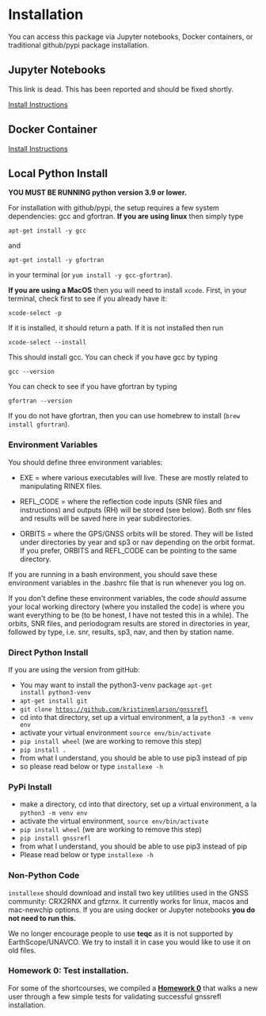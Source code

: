 # Installation

You can access this package via Jupyter notebooks, Docker containers, or traditional
github/pypi package installation.

## Jupyter Notebooks 

This link is dead. This has been reported and should be fixed shortly.

[Install Instructions](https://www.unavco.org/gitlab/gnss_reflectometry/gnssrefl_jupyter)

## Docker Container

[Install Instructions](https://gnssrefl.readthedocs.io/en/latest/pages/docker_cl_instructions.html)

## Local Python Install 

**YOU MUST BE RUNNING python version 3.9 or lower.**

For installation with github/pypi, the setup requires a few system dependencies: gcc and gfortran.
**If you are using linux** then simply type

<code>apt-get install -y gcc</code>

and 

<code>apt-get install -y gfortran</code> 

in your terminal (or <code>yum install -y gcc-gfortran</code>).

**If you are using a MacOS** then you will need to install <code>xcode</code>. First, in your
terminal, check first to see if you already have it:

<code>xcode-select -p</code>

If it is installed, it should return a path. If it is not installed then run

<code>xcode-select --install</code>

This should install gcc. You can check if you have gcc by typing

<code>gcc --version</code>

You can check to see if you have gfortran by typing

<code>gfortran --version</code>

If you do not have gfortran, then you can use homebrew to install (<code>brew install gfortran</code>).

### Environment Variables

You should define three environment variables:

* EXE = where various executables will live. These are mostly related to manipulating RINEX files.

* REFL_CODE = where the reflection code inputs (SNR files and instructions) and outputs (RH)
will be stored (see below). Both snr files and results will be saved here in year subdirectories.

* ORBITS = where the GPS/GNSS orbits will be stored. They will be listed under directories by
year and sp3 or nav depending on the orbit format. If you prefer, ORBITS and REFL_CODE can be pointing
to the same directory.

If you are running in a bash environment, you should save these environment variables in
the .bashrc file that is run whenever you log on.

If you don't define these environment variables, the code *should* assume
your local working directory (where you installed the code) is where
you want everything to be (to be honest, I have not tested this in a while).
The orbits, SNR files, and periodogram results are stored in
directories in year, followed by type, i.e. snr, results, sp3, nav, and then by station name.

### Direct Python Install

If you are using the version from gitHub:

* You may want to install the python3-venv package <code>apt-get install python3-venv</code>
* <code>apt-get install git</code>
* <code>git clone https://github.com/kristinemlarson/gnssrefl </code>
* cd into that directory, set up a virtual environment, a la <code>python3 -m venv env </code>
* activate your virtual environment <code>source env/bin/activate </code>
* <code>pip install wheel</code> (we are working to remove this step)
* <code>pip install .</code>
* from what I understand, you should be able to use pip3 instead of pip
* so please read below or type <code>installexe -h</code> 


### PyPi Install 

* make a directory, cd into that directory, set up a virtual environment, a la <code>python3 -m venv env </code>
* activate the virtual environment, <code>source env/bin/activate </code>
* <code>pip install wheel</code> (we are working to remove this step)
* <code>pip install gnssrefl</code>
* from what I understand, you should be able to use pip3 instead of pip
* Please read below or type <code>installexe -h</code> 

### Non-Python Code

<code>installexe</code> should download and install two key utilities used in the GNSS 
community: CRX2RNX and gfzrnx. It currently works for linux, macos and mac-newchip options. If you are using 
docker or Jupyter notebooks **you do not need to run this.**

We no longer encourage people to use **teqc** as it is not supported by EarthScope/UNAVCO. We try to install it 
in case you would like to use it on old files.

### Homework 0: Test installation.
For some of the shortcourses, we compiled a [**Homework 0**](https://gnssrefl.readthedocs.io/en/latest/homeworks/homework0.html) that walks a new user through a few simple tests for validating successful gnssrefl installation.  
